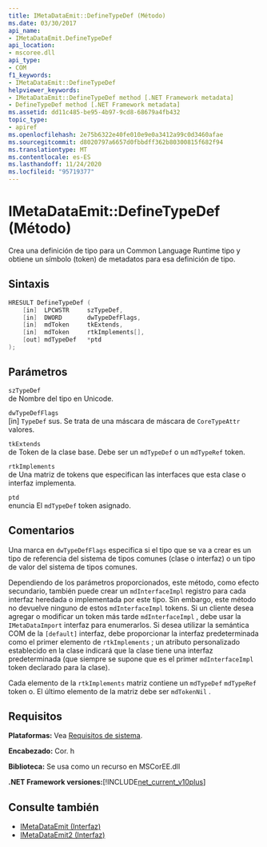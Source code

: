 ```yaml
---
title: IMetaDataEmit::DefineTypeDef (Método)
ms.date: 03/30/2017
api_name:
- IMetaDataEmit.DefineTypeDef
api_location:
- mscoree.dll
api_type:
- COM
f1_keywords:
- IMetaDataEmit::DefineTypeDef
helpviewer_keywords:
- IMetaDataEmit::DefineTypeDef method [.NET Framework metadata]
- DefineTypeDef method [.NET Framework metadata]
ms.assetid: dd11c485-be95-4b97-9cd8-68679a4fb432
topic_type:
- apiref
ms.openlocfilehash: 2e75b6322e40fe010e9e0a3412a99c0d3460afae
ms.sourcegitcommit: d8020797a6657d0fbbdff362b80300815f682f94
ms.translationtype: MT
ms.contentlocale: es-ES
ms.lasthandoff: 11/24/2020
ms.locfileid: "95719377"
---
```

# <a name="imetadataemitdefinetypedef-method"></a>IMetaDataEmit::DefineTypeDef (Método)

Crea una definición de tipo para un Common Language Runtime tipo y obtiene un símbolo (token) de metadatos para esa definición de tipo.  
  
## <a name="syntax"></a>Sintaxis  
  
```cpp  
HRESULT DefineTypeDef (
    [in]  LPCWSTR     szTypeDef,
    [in]  DWORD       dwTypeDefFlags,
    [in]  mdToken     tkExtends,
    [in]  mdToken     rtkImplements[],
    [out] mdTypeDef   *ptd  
);  
```  
  
## <a name="parameters"></a>Parámetros  

 `szTypeDef`  
 de Nombre del tipo en Unicode.  
  
 `dwTypeDefFlags`  
 [in] `TypeDef` sus. Se trata de una máscara de máscara de `CoreTypeAttr` valores.  
  
 `tkExtends`  
 de Token de la clase base. Debe ser un `mdTypeDef` o un `mdTypeRef` token.  
  
 `rtkImplements`  
 de Una matriz de tokens que especifican las interfaces que esta clase o interfaz implementa.  
  
 `ptd`  
 enuncia El `mdTypeDef` token asignado.  
  
## <a name="remarks"></a>Comentarios  

 Una marca en `dwTypeDefFlags` especifica si el tipo que se va a crear es un tipo de referencia del sistema de tipos comunes (clase o interfaz) o un tipo de valor del sistema de tipos comunes.  
  
 Dependiendo de los parámetros proporcionados, este método, como efecto secundario, también puede crear un `mdInterfaceImpl` registro para cada interfaz heredada o implementada por este tipo. Sin embargo, este método no devuelve ninguno de estos `mdInterfaceImpl` tokens. Si un cliente desea agregar o modificar un token más tarde `mdInterfaceImpl` , debe usar la `IMetaDataImport` interfaz para enumerarlos. Si desea utilizar la semántica COM de la `[default]` interfaz, debe proporcionar la interfaz predeterminada como el primer elemento de `rtkImplements` ; un atributo personalizado establecido en la clase indicará que la clase tiene una interfaz predeterminada (que siempre se supone que es el primer `mdInterfaceImpl` token declarado para la clase).  
  
 Cada elemento de la `rtkImplements` matriz contiene un `mdTypeDef` `mdTypeRef` token o. El último elemento de la matriz debe ser `mdTokenNil` .  
  
## <a name="requirements"></a>Requisitos  

 **Plataformas:** Vea [Requisitos de sistema](../../get-started/system-requirements.md).  
  
 **Encabezado:** Cor. h  
  
 **Biblioteca:** Se usa como un recurso en MSCorEE.dll  
  
 **.NET Framework versiones:**[!INCLUDE[net_current_v10plus](../../../../includes/net-current-v10plus-md.md)]  
  
## <a name="see-also"></a>Consulte también

- [IMetaDataEmit (Interfaz)](imetadataemit-interface.md)
- [IMetaDataEmit2 (Interfaz)](imetadataemit2-interface.md)
